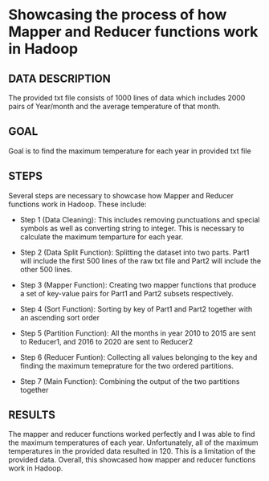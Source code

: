 # Showcasing the process of how Mapper and Reducer functions work in Hadoop

## DATA DESCRIPTION
The provided txt file consists of 1000 lines of data which includes 2000 pairs of Year/month and the average temperature of that month. 


## GOAL
Goal is to find the maximum temperature for each year in provided txt file

## STEPS
Several steps are necessary to showcase how Mapper and Reducer functions work in Hadoop. These include:

* Step 1 (Data Cleaning): This includes removing punctuations and special symbols as well as converting string to integer. This is necessary to calculate the maximum temparture for each year.

* Step 2 (Data Split Function): Splitting the dataset into two parts. Part1 will include the first 500 lines of the raw txt file and Part2 will include the other 500 lines. 

* Step 3 (Mapper Function): Creating two mapper functions that produce a set of key-value pairs for Part1 and Part2 subsets respectively. 

* Step 4 (Sort Function): Sorting by key of Part1 and Part2 together with an ascending sort order

* Step 5 (Partition Function): All the months in year 2010 to 2015 are sent to Reducer1, and 2016 to 2020 are sent to Reducer2

* Step 6 (Reducer Funtion): Collecting all values belonging to the key and finding the maximum temeprature for the two ordered partitions.

* Step 7 (Main Function): Combining the output of the two partitions together

## RESULTS
The mapper and reducer functions worked perfectly and I was able to find the maximum temperatures of each year. Unfortunately, all of the maximum temperatures in the provided data resulted in 120. This is a limitation of the provided data. Overall, this showcased how mapper and reducer functions work in Hadoop.
